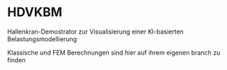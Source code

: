 # HDVKBM
Hallenkran-Demostrator zur Visualisierung einer KI-basierten Belastungsmodellierung

Klassische und FEM Berechnungen sind hier auf ihrem eigenen branch zu finden